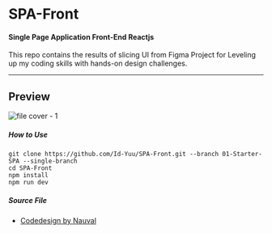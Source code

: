 # SPA-Front 
#### Single Page Application Front-End Reactjs
This repo contains the results of slicing UI from Figma Project for Leveling up my coding skills with hands-on design challenges.
***

## Preview
![file cover - 1](https://user-images.githubusercontent.com/122996864/228430093-df00da97-c0a5-4c32-87fc-b04422bb3931.png)

##### How to Use
```
git clone https://github.com/Id-Yuu/SPA-Front.git --branch 01-Starter-SPA --single-branch
cd SPA-Front
npm install
npm run dev
```

##### Source File
- [Codedesign by Nauval](https://www.codedesign.dev/challenge/the-starter)
